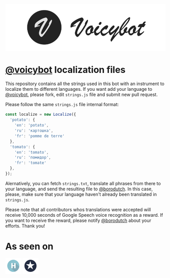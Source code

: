 [![Voicybot](/img/logo.png?raw=true)](http://voicybot.com/)

# [@voicybot](https://telegram.me/voicybot) localization files
This repository contains all the strings used in this bot with an instrument to localize them to different languages. If you want add your language to [@voicybot](https://telegram.me/voicybot), please fork, edit `strings.js` file and submit new pull request.

Please follow the same `strings.js` file internal format:
```javascript
const localize = new Localize({
  'potato': {
    'en': 'potato',
    'ru': 'картошка',
    'fr': 'pomme de terre'
  },
  'tomato': {
    'en': 'tomato',
    'ru': 'помидор',
    'fr': 'tomate'
  },
});
```
Alernatively, you can fetch `strings.txt`, translate all phrases from there to your language, and send the resulting file to [@borodutch](https://telegram.me/borodutch). In this case, please, make sure that your language haven't already been translated in `strings.js`.

Please note that all contributors whos translations were accepted will receive 10,000 seconds of Google Speech voice recognition as a reward. If you want to receive the reward, please notify [@borodutch](https://telegram.me/borodutch) about your efforts. Thank you!

# As seen on
[![Habrahabr](/img/habr.png?raw=true)](https://habrahabr.ru/post/316824/)
[![Spark](/img/spark.png?raw=true)](https://spark.ru/startup/voicy/blog/19008/kak-zapustit-proekt-v-odinochku/)

